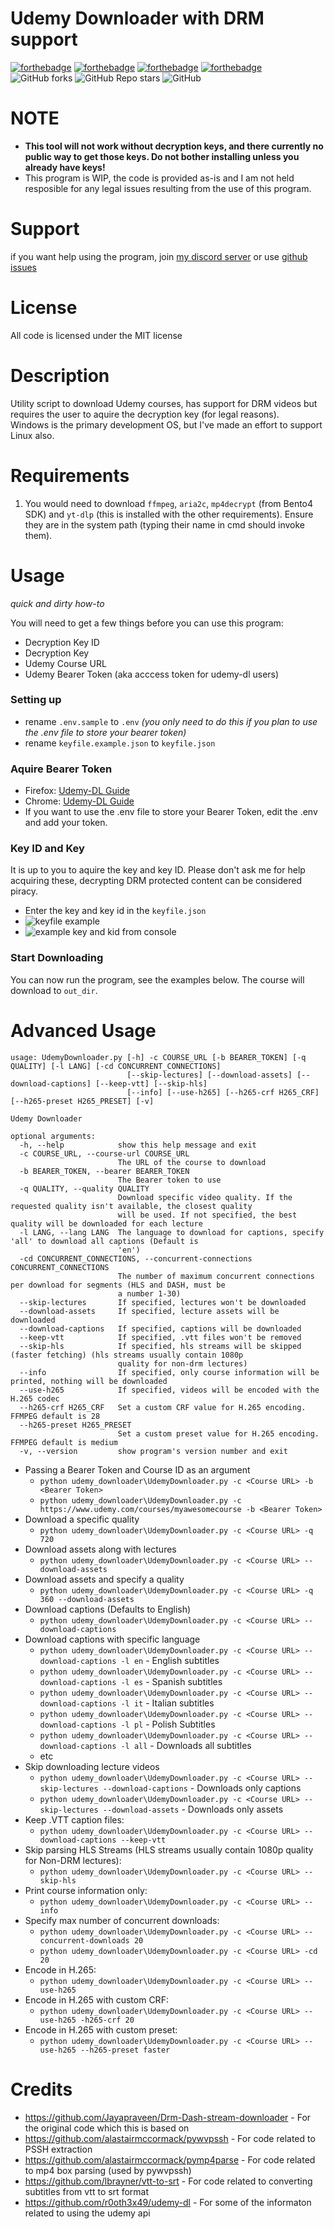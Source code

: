 # Udemy Downloader with DRM support

[![forthebadge](https://forthebadge.com/images/badges/built-with-love.svg)](https://forthebadge.com)
[![forthebadge](https://forthebadge.com/images/badges/designed-in-ms-paint.svg)](https://forthebadge.com)
[![forthebadge](https://forthebadge.com/images/badges/made-with-python.svg)](https://forthebadge.com)
[![forthebadge](https://forthebadge.com/images/badges/approved-by-george-costanza.svg)](https://forthebadge.com)
![GitHub forks](https://img.shields.io/github/forks/Puyodead1/udemy-downloader?style=for-the-badge)
![GitHub Repo stars](https://img.shields.io/github/stars/Puyodead1/udemy-downloader?style=for-the-badge)
![GitHub](https://img.shields.io/github/license/Puyodead1/udemy-downloader?style=for-the-badge)

# NOTE

- **This tool will not work without decryption keys, and there currently no public way to get those keys. Do not bother installing unless you already have keys!**
- This program is WIP, the code is provided as-is and I am not held resposible for any legal issues resulting from the use of this program.

# Support

if you want help using the program, join [my discord server](https://discord.gg/5B3XVb4RRX) or use [github issues](https://github.com/Puyodead1/udemy-downloader/issues)

# License

All code is licensed under the MIT license

# Description

Utility script to download Udemy courses, has support for DRM videos but requires the user to aquire the decryption key (for legal reasons).<br>
Windows is the primary development OS, but I've made an effort to support Linux also.

# Requirements

1. You would need to download `ffmpeg`, `aria2c`, `mp4decrypt` (from Bento4 SDK) and `yt-dlp` (this is installed with the other requirements). Ensure they are in the system path (typing their name in cmd should invoke them).

# Usage

_quick and dirty how-to_

You will need to get a few things before you can use this program:

- Decryption Key ID
- Decryption Key
- Udemy Course URL
- Udemy Bearer Token (aka acccess token for udemy-dl users)

### Setting up

- rename `.env.sample` to `.env` _(you only need to do this if you plan to use the .env file to store your bearer token)_
- rename `keyfile.example.json` to `keyfile.json`

### Aquire Bearer Token

- Firefox: [Udemy-DL Guide](https://github.com/r0oth3x49/udemy-dl/issues/389#issuecomment-491903900)
- Chrome: [Udemy-DL Guide](https://github.com/r0oth3x49/udemy-dl/issues/389#issuecomment-492569372)
- If you want to use the .env file to store your Bearer Token, edit the .env and add your token.

### Key ID and Key

It is up to you to aquire the key and key ID. Please don't ask me for help acquiring these, decrypting DRM protected content can be considered piracy.

- Enter the key and key id in the `keyfile.json`
- ![keyfile example](https://i.imgur.com/e5aU0ng.png)
- ![example key and kid from console](https://i.imgur.com/awgndZA.png)

### Start Downloading

You can now run the program, see the examples below. The course will download to `out_dir`.

# Advanced Usage

```
usage: UdemyDownloader.py [-h] -c COURSE_URL [-b BEARER_TOKEN] [-q QUALITY] [-l LANG] [-cd CONCURRENT_CONNECTIONS]
                          [--skip-lectures] [--download-assets] [--download-captions] [--keep-vtt] [--skip-hls]
                          [--info] [--use-h265] [--h265-crf H265_CRF] [--h265-preset H265_PRESET] [-v]

Udemy Downloader

optional arguments:
  -h, --help            show this help message and exit
  -c COURSE_URL, --course-url COURSE_URL
                        The URL of the course to download
  -b BEARER_TOKEN, --bearer BEARER_TOKEN
                        The Bearer token to use
  -q QUALITY, --quality QUALITY
                        Download specific video quality. If the requested quality isn't available, the closest quality
                        will be used. If not specified, the best quality will be downloaded for each lecture
  -l LANG, --lang LANG  The language to download for captions, specify 'all' to download all captions (Default is
                        'en')
  -cd CONCURRENT_CONNECTIONS, --concurrent-connections CONCURRENT_CONNECTIONS
                        The number of maximum concurrent connections per download for segments (HLS and DASH, must be
                        a number 1-30)
  --skip-lectures       If specified, lectures won't be downloaded
  --download-assets     If specified, lecture assets will be downloaded
  --download-captions   If specified, captions will be downloaded
  --keep-vtt            If specified, .vtt files won't be removed
  --skip-hls            If specified, hls streams will be skipped (faster fetching) (hls streams usually contain 1080p
                        quality for non-drm lectures)
  --info                If specified, only course information will be printed, nothing will be downloaded
  --use-h265            If specified, videos will be encoded with the H.265 codec
  --h265-crf H265_CRF   Set a custom CRF value for H.265 encoding. FFMPEG default is 28
  --h265-preset H265_PRESET
                        Set a custom preset value for H.265 encoding. FFMPEG default is medium
  -v, --version         show program's version number and exit
```

- Passing a Bearer Token and Course ID as an argument
  - `python udemy_downloader\UdemyDownloader.py -c <Course URL> -b <Bearer Token>`
  - `python udemy_downloader\UdemyDownloader.py -c https://www.udemy.com/courses/myawesomecourse -b <Bearer Token>`
- Download a specific quality
  - `python udemy_downloader\UdemyDownloader.py -c <Course URL> -q 720`
- Download assets along with lectures
  - `python udemy_downloader\UdemyDownloader.py -c <Course URL> --download-assets`
- Download assets and specify a quality
  - `python udemy_downloader\UdemyDownloader.py -c <Course URL> -q 360 --download-assets`
- Download captions (Defaults to English)
  - `python udemy_downloader\UdemyDownloader.py -c <Course URL> --download-captions`
- Download captions with specific language
  - `python udemy_downloader\UdemyDownloader.py -c <Course URL> --download-captions -l en` - English subtitles
  - `python udemy_downloader\UdemyDownloader.py -c <Course URL> --download-captions -l es` - Spanish subtitles
  - `python udemy_downloader\UdemyDownloader.py -c <Course URL> --download-captions -l it` - Italian subtitles
  - `python udemy_downloader\UdemyDownloader.py -c <Course URL> --download-captions -l pl` - Polish Subtitles
  - `python udemy_downloader\UdemyDownloader.py -c <Course URL> --download-captions -l all` - Downloads all subtitles
  - etc
- Skip downloading lecture videos
  - `python udemy_downloader\UdemyDownloader.py -c <Course URL> --skip-lectures --download-captions` - Downloads only captions
  - `python udemy_downloader\UdemyDownloader.py -c <Course URL> --skip-lectures --download-assets` - Downloads only assets
- Keep .VTT caption files:
  - `python udemy_downloader\UdemyDownloader.py -c <Course URL> --download-captions --keep-vtt`
- Skip parsing HLS Streams (HLS streams usually contain 1080p quality for Non-DRM lectures):
  - `python udemy_downloader\UdemyDownloader.py -c <Course URL> --skip-hls`
- Print course information only:
  - `python udemy_downloader\UdemyDownloader.py -c <Course URL> --info`
- Specify max number of concurrent downloads:
  - `python udemy_downloader\UdemyDownloader.py -c <Course URL> --concurrent-downloads 20`
  - `python udemy_downloader\UdemyDownloader.py -c <Course URL> -cd 20`
- Encode in H.265:
  - `python udemy_downloader\UdemyDownloader.py -c <Course URL> --use-h265`
- Encode in H.265 with custom CRF:
  - `python udemy_downloader\UdemyDownloader.py -c <Course URL> --use-h265 -h265-crf 20`
- Encode in H.265 with custom preset:
  - `python udemy_downloader\UdemyDownloader.py -c <Course URL> --use-h265 --h265-preset faster`

# Credits

- https://github.com/Jayapraveen/Drm-Dash-stream-downloader - For the original code which this is based on
- https://github.com/alastairmccormack/pywvpssh - For code related to PSSH extraction
- https://github.com/alastairmccormack/pymp4parse - For code related to mp4 box parsing (used by pywvpssh)
- https://github.com/lbrayner/vtt-to-srt - For code related to converting subtitles from vtt to srt format
- https://github.com/r0oth3x49/udemy-dl - For some of the informaton related to using the udemy api
